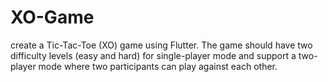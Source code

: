 # XO-Game
create a Tic-Tac-Toe (XO) game using Flutter. The game should have two difficulty levels (easy and hard) for single-player mode and support a two-player mode where two participants can play against each other.
